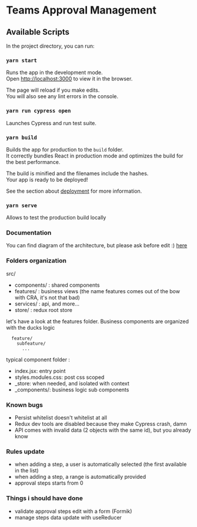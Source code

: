 # Teams Approval Management

## Available Scripts

In the project directory, you can run:

### `yarn start`

Runs the app in the development mode.<br />
Open [http://localhost:3000](http://localhost:3000) to view it in the browser.

The page will reload if you make edits.<br />
You will also see any lint errors in the console.

### `yarn run cypress open`

Launches Cypress and run test suite.<br />

### `yarn build`

Builds the app for production to the `build` folder.<br />
It correctly bundles React in production mode and optimizes the build for the best performance.

The build is minified and the filenames include the hashes.<br />
Your app is ready to be deployed!

See the section about [deployment](https://facebook.github.io/create-react-app/docs/deployment) for more information.

### `yarn serve`

Allows to test the production build locally

### Documentation

You can find diagram of the architecture, but please ask before edit :) [here](https://excalidraw.com/#json=5091833432506368,Zftu6b2-X-OdjldjyWtfcw)

### Folders organization

src/
  - components/ : shared components
  - features/ : business views (the name features comes out of the bow with CRA, it's not that bad)
  - services/ : api, and more...
  - store/ : redux root store

  let's have a look at the features folder.
  Business components are organized with the ducks logic

  ```
    feature/
      subfeature/
        ...
  ```
  
  typical component folder :
  - index.jsx: entry point
  - styles.modules.css: post css scoped
  - _store: when needed, and isolated with context
  - _components/: business logic sub components

### Known bugs

- Persist whitelist doesn't whitelist at all
- Redux dev tools are disabled because they make Cypress crash, damn
- API comes with invalid data (2 objects with the same id), but you already know

### Rules update
- when adding a step, a user is automatically selected (the first available in the list)
- when adding a step, a range is automatically provided
- approval steps starts from 0

### Things i should have done
- validate approval steps edit with a form (Formik)
- manage steps data update with useReducer


